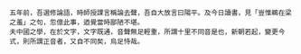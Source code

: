     五年前，吾選修論語，時師授課言稱論去聲，吾自大放言曰陽平。及今日讀書，見「豈惟鵜在梁之羞」之句，忽億此事，迺覺當時鄙陋不堪。
    夫中國之學，在於文字，文字既通，音聲無足輕重，所謂十里不同音是也，新朝若起，變更今式，則所謂正音者，又自不同矣，烏足恃哉。
